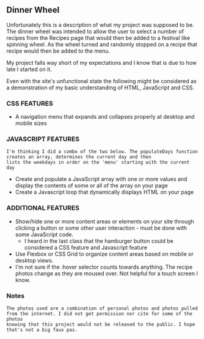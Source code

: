 ## Dinner Wheel

Unfortunately this is a description of what my project was supposed to be. The dinner wheel
was intended to allow the user to select a number of recipes from the Recipes page that would
then be added to a festival like spinning wheel. As the wheel turned and randomly stopped on a recipe
that recipe would then be added to the menu.

My project falls way short of my expectations and I know that is due to how late I started on it.

Even with the site's unfunctional state the following might be considered as a demonstration of my 
basic understanding of HTML, JavaScript and CSS.

### CSS FEATURES
- A navigation menu that expands and collapses properly at desktop and mobile sizes

### JAVASCRIPT FEATURES
    I'm thinking I did a combo of the two below. The populateDays function creates an array, determines the current day and then  
    lists the weekdays in order on the 'menu' starting with the current day
- Create and populate a JavaScript array with one or more values and display the contents of some or all of the array on your page
- Create a Javascript loop that dynamically displays HTML on your page

### ADDITIONAL FEATURES
- Show/hide one or more content areas or elements on your site through clicking a button or some other user interaction - must be done with some JavaScript code.
    - I heard in the last class that the hamburger button could be considered a CSS feature and Javascript feature
- Use Flexbox or CSS Grid to organize content areas based on mobile or desktop views.
- I'm not sure if the :hover selector counts towards anything. The recipe photos change as they are moused over. Not helpful for a touch screen I know.


### Notes
    The photos used are a combination of personal photos and photos pulled from the internet. I did not get permission nor cite for some of the photos
    knowing that this project would not be released to the public. I hope that's not a big faux pas.